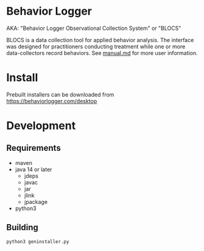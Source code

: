# Behavior Logger
AKA: "Behavior Logger Observational Collection System" or "BLOCS"

BLOCS is a data collection tool for applied behavior analysis. The interface
was designed for practitioners conducting treatment while one or more
data-collectors record behaviors. See [manual.md](resources/manual/manual.md) for more user information.

# Install

Prebuilt installers can be downloaded from https://behaviorlogger.com/desktop

# Development
## Requirements
- maven
- java 14 or later
    - jdeps
    - javac
    - jar
    - jlink
    - jpackage
- python3

## Building
```bash
python3 geninstaller.py
```
